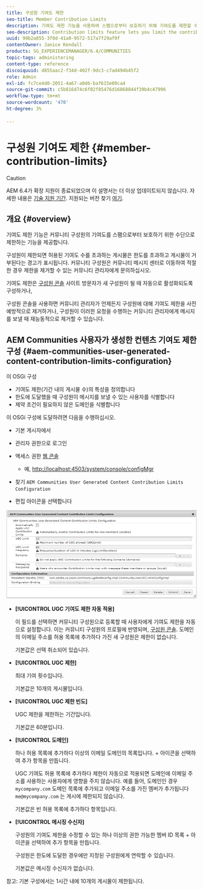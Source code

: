 ```yaml
---
title: 구성원 기여도 제한
seo-title: Member Contribution Limits
description: 기여도 제한 기능을 사용하여 스팸으로부터 보호하기 위해 기여도를 제한할 수 있습니다
seo-description: Contribution limits feature lets you limit the contributions to protect against spam
uuid: 99b2a855-3f0d-41a0-9572-517a7f29af9f
contentOwner: Janice Kendall
products: SG_EXPERIENCEMANAGER/6.4/COMMUNITIES
topic-tags: administering
content-type: reference
discoiquuid: d855aac2-f34d-402f-9dc3-c7ad494b45f2
role: Admin
exl-id: fc7ce4d0-2051-4a67-a0d6-baf615e09ca4
source-git-commit: c5b816d74c6f02f85476d16868844f39b4c47996
workflow-type: tm+mt
source-wordcount: '470'
ht-degree: 3%

---
```


# 구성원 기여도 제한 {#member-contribution-limits}

>[!CAUTION]
>
>AEM 6.4가 확장 지원이 종료되었으며 이 설명서는 더 이상 업데이트되지 않습니다. 자세한 내용은 [기술 지원 기간](https://helpx.adobe.com/kr/support/programs/eol-matrix.html). 지원되는 버전 찾기 [여기](https://experienceleague.adobe.com/docs/).

## 개요 {#overview}

기여도 제한 기능은 커뮤니티 구성원의 기여도를 스팸으로부터 보호하기 위한 수단으로 제한하는 기능을 제공합니다.

구성원이 제한되면 허용된 기여도 수를 초과하는 게시물은 한도를 초과하고 게시물이 거부된다는 경고가 표시됩니다. 커뮤니티 구성원은 커뮤니티 메시지 센터로 이동하여 적절한 경우 제한을 제거할 수 있는 커뮤니티 관리자에게 문의하십시오.

기여도 제한은 [구성원 콘솔](members.md) 사이트 방문자가 새 구성원이 될 때 자동으로 활성화되도록 구성하거나,

구성원 콘솔을 사용하면 커뮤니티 관리자가 언제든지 구성원에 대해 기여도 제한을 사전 예방적으로 제거하거나, 구성원이 이러한 요청을 수행하는 커뮤니티 관리자에게 메시지를 보낼 때 재능동적으로 제거할 수 있습니다.

## AEM Communities 사용자가 생성한 컨텐츠 기여도 제한 구성 {#aem-communities-user-generated-content-contribution-limits-configuration}

이 OSGi 구성

* 기여도 제한(기간 내의 게시물 수)의 특성을 정의합니다
* 한도에 도달했을 때 구성원이 메시지를 보낼 수 있는 사용자를 식별합니다
* 제약 조건이 필요하지 않은 도메인을 식별합니다

이 OSGi 구성에 도달하려면 다음을 수행하십시오.

* 기본 게시자에서
* 관리자 권한으로 로그인
* 액세스 권한 [웹 콘솔](../../help/sites-deploying/configuring-osgi.md)

   * 예, [http://localhost:4503/system/console/configMgr](http://localhost:4503/system/console/configMgr)

* 찾기 `AEM Communities User Generated Content Contribution Limits Configuration`
* 편집 아이콘을 선택합니다

![chlimage_1-127](assets/chlimage_1-127.png)

* **[!UICONTROL UGC 기여도 제한 자동 적용]**

   이 필드를 선택하면 커뮤니티 구성원으로 등록할 때 사용자에게 기여도 제한을 자동으로 설정합니다. 이는 커뮤니티 구성원의 프로필에 반영되며, [구성원 콘솔](members.md). 도메인의 이메일 주소를 허용 목록에 추가하다 가진 새 구성원은 제한이 없습니다.

   기본값은 선택 취소되어 있습니다.

* **[!UICONTROL UGC 제한]**

   최대 기여 횟수입니다.

   기본값은 10개의 게시물입니다.

* **[!UICONTROL UGC 제한 빈도]**

   UGC 제한을 제한하는 기간입니다.

   기본값은 60분입니다.

* **[!UICONTROL 도메인]**

   하나 허용 목록에 추가하다 이상의 이메일 도메인의 목록입니다. + 아이콘을 선택하여 추가 항목을 만듭니다.

   UGC 기여도 허용 목록에 추가하다 제한이 자동으로 적용되면 도메인에 이메일 주소를 사용하는 사용자에게 영향을 주지 않습니다. 예를 들어, 도메인인 경우 `mycompany.com` 도메인 목록에 추가되고 이메일 주소를 가진 멤버가 추가됩니다 `me@mycompany.com` 는 게시에 제한되지 않습니다.

   기본값은 빈 허용 목록에 추가하다 항목입니다.

* **[!UICONTROL 메시징 수신자]**

   구성원의 기여도 제한을 수정할 수 있는 하나 이상의 권한 가능한 멤버 ID 목록 + 아이콘을 선택하여 추가 항목을 만듭니다.

   구성원은 한도에 도달한 경우에만 지정된 구성원에게 연락할 수 있습니다.

   기본값은 메시징 수신자가 없습니다.

참고: 기본 구성에서는 1시간 내에 10개의 게시물이 제한됩니다.
